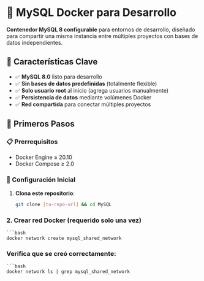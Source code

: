 # 🐳 MySQL Docker para Desarrollo

**Contenedor MySQL 8 configurable** para entornos de desarrollo, diseñado para compartir una misma instancia entre múltiples proyectos con bases de datos independientes.

## 🌟 Características Clave
- ✅ **MySQL 8.0** listo para desarrollo
- ✅ **Sin bases de datos predefinidas** (totalmente flexible)
- ✅ **Solo usuario root** al inicio (agrega usuarios manualmente)
- ✅ **Persistencia de datos** mediante volúmenes Docker
- ✅ **Red compartida** para conectar múltiples proyectos

## 🚀 Primeros Pasos

### 📋 Prerrequisitos
- Docker Engine ≥ 20.10
- Docker Compose ≥ 2.0

### 🔧 Configuración Inicial
1. **Clona este repositorio**:
   ```bash
   git clone [tu-repo-url] && cd MySQL

### 2. Crear red Docker (requerido solo una vez)
    ```bash
    docker network create mysql_shared_network

### Verifica que se creó correctamente:
    ```bash
    docker network ls | grep mysql_shared_network